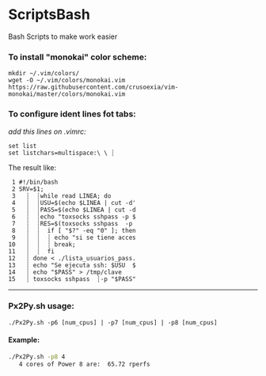 # ScriptsBash
Bash Scripts to make work easier

### To install "monokai" color scheme:
```/bin/bash
mkdir ~/.vim/colors/
wget -O ~/.vim/colors/monokai.vim https://raw.githubusercontent.com/crusoexia/vim-monokai/master/colors/monokai.vim
```
### To configure ident lines fot tabs:
*add this lines on .vimrc:*
```/bin/bash
set list
set listchars=multispace:\ \ ┊
```

The result like: 
```/bin/bash
 1 #!/bin/bash
 2 SRV=$1;
 3   ┊  ┊while read LINEA; do
 4   ┊  ┊USU=$(echo $LINEA | cut -d'
 5   ┊  ┊PASS=$(echo $LINEA | cut -d
 6   ┊  ┊echo "toxsocks sshpass -p $
 7   ┊  ┊RES=$(toxsocks sshpass  -p 
 8   ┊  ┊  if [ "$?" -eq "0" ]; then
 9   ┊  ┊  ┊ echo "si se tiene acces
10   ┊  ┊  ┊ break;
11   ┊  ┊  fi
12   ┊ done < ./lista_usuarios_pass.
13   ┊ echo "Se ejecuta ssh: $USU  $
14   ┊ echo "$PASS" > /tmp/clave
15   ┊ toxsocks sshpass  ┊-p "$PASS"
```

---

### Px2Py.sh usage:
`./Px2Py.sh -p6 [num_cpus] | -p7 [num_cpus] | -p8 [num_cpus]`

#### Example: 
```bash
./Px2Py.sh -p8 4
   4 cores of Power 8 are:  65.72 rperfs
```
